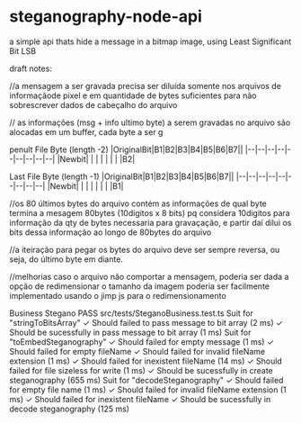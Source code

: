# steganography-node-api
a simple api thats hide a message in a bitmap image, using Least Significant Bit LSB


draft notes:

//a mensagem a ser gravada precisa ser diluída somente nos arquivos de informaçãode pixel e em quantidade de bytes suficientes  para não sobrescrever dados de cabeçalho do arquivo

// as informações (msg + info ultimo byte) a serem gravadas no arquivo são alocadas em um buffer, cada byte a ser g


penult File Byte (length -2)
|OriginalBit|B1|B2|B3|B4|B5|B6|B7||
|--|--|--|--|--|--|--|--|--|
|Newbit| | | | | | | |B2|

Last File Byte (length -1)
|OriginalBit|B1|B2|B3|B4|B5|B6|B7||
|--|--|--|--|--|--|--|--|--|
|Newbit| | | | | | | |B1|


//os 80 últimos bytes do arquivo contém as informações de qual byte termina a mesagem
80bytes (10digitos x 8 bits) pq considera 10digitos para informação da qty de bytes necessaria para gravaçação, e partir daí dilui os bits dessa informação ao longo de 80bytes do arquivo

//a iteiração para pegar os bytes do arquivo deve ser sempre reversa, ou seja, do último byte em diante.

//melhorias
caso o arquivo não comportar a mensagem, poderia ser dada a opção de redimensionar o tamanho da imagem
poderia ser facilmente implementado usando o jimp js para o redimensionamento


Business Stegano
 PASS  src/tests/SteganoBusiness.test.ts
  Suit for "stringToBitsArray"
    ✓ Should failed to pass message to bit array (2 ms)
    ✓ Should be sucessfully in pass message to bit array (1 ms)
  Suit for "toEmbedSteganography"
    ✓ Should failed for empty message (1 ms)
    ✓ Should failed for empty fileName
    ✓ Should failed for invalid fileName extension (1 ms)
    ✓ Should failed for inexistent fileName (14 ms)
    ✓ Should failed for file sizeless for write (1 ms)
    ✓ Should be sucessfully in create steganography (655 ms)
  Suit for "decodeSteganography"
    ✓ Should failed for empty file name (1 ms)
    ✓ Should failed for invalid fileName extension (1 ms)
    ✓ Should failed for inexistent fileName
    ✓ Should be sucessfully in decode steganography (125 ms)